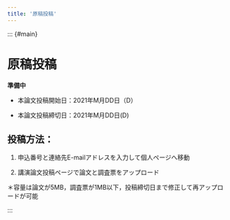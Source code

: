 ```yaml
---
title: '原稿投稿'
---
```


::: {#main}

# 原稿投稿

**準備中**

- 本論文投稿開始日：2021年M月DD日（D）

- 本論文投稿締切日：2021年M月DD日(D)

<!-- ［原稿投稿サイト］より投稿ください． -->

<!-- 講演原稿の受付は，終了いたしました． -->

## 投稿方法：

1. 申込番号と連絡先E-mailアドレスを入力して個人ページへ移動

1. 講演論文投稿ページで論文と調査票をアップロード

＊容量は論文が5MB，調査票が1MB以下，投稿締切日まで修正して再アップロードが可能

<!-- 注意：講演論文の公開日はシンポジウム初日（2020年9月24日）となります． -->

:::
